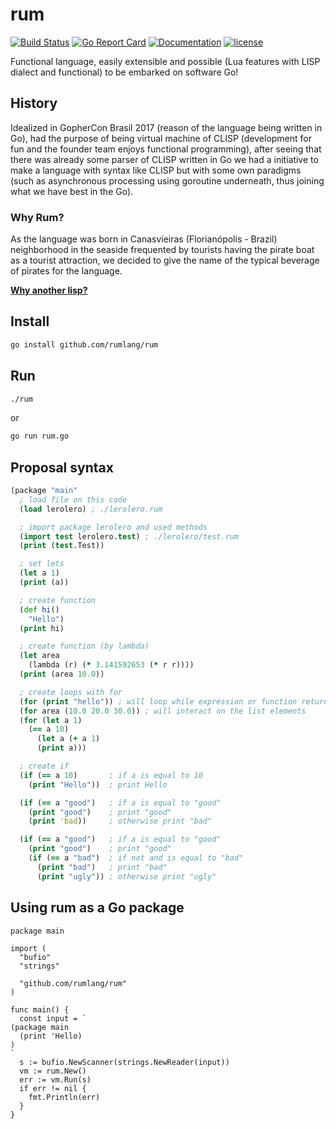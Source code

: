 # rum

[![Build Status](https://travis-ci.org/rumlang/rum.svg?branch=master)](https://travis-ci.org/rumlang/rum)
[![Go Report Card](https://goreportcard.com/badge/github.com/rumlang/rum)](https://goreportcard.com/report/github.com/rumlang/rum)
[![Documentation](https://godoc.org/github.com/rumlang/rum?status.svg)](http://godoc.org/github.com/rumlang/rum)
[![license](https://img.shields.io/github/license/mashape/apistatus.svg)](https://github.com/rumlang/rum/LICENSE)

Functional language, easily extensible and possible (Lua features with LISP dialect and functional) to be embarked on software Go!

## History

Idealized in GopherCon Brasil 2017 (reason of the language being written in Go), had the purpose of being virtual machine of CLISP (development for fun and the founder team enjoys functional programming), after seeing that there was already some parser of CLISP written in Go we had a initiative to make a language with syntax like CLISP but with some own paradigms (such as asynchronous processing using goroutine underneath, thus joining what we have best in the Go).

### Why Rum?

As the language was born in Canasvieiras (Florianópolis - Brazil) neighborhood in the seaside frequented by tourists having the pirate boat as a tourist attraction, we decided to give the name of the typical beverage of pirates for the language.

**[Why another lisp?](https://github.com/rumlang/rum/issues/104)**

## Install

```sh
go install github.com/rumlang/rum
```

## Run

```sh
./rum
```

or

```sh
go run rum.go
```

## Proposal syntax

```clojure
(package "main"
  ; load file on this code
  (load lerolero) ; ./lerolero.rum

  ; import package lerolero and used methods
  (import test lerolero.test) ; ./lerolero/test.rum
  (print (test.Test))

  ; set lets
  (let a 1)
  (print (a))

  ; create function
  (def hi()
    "Hello")
  (print hi)

  ; create function (by lambda)
  (let area
    (lambda (r) (* 3.141592653 (* r r))))
  (print (area 10.0))

  ; create loops with for
  (for (print "hello")) ; will loop while expression or function return false
  (for area (10.0 20.0 30.0)) ; will interact on the list elements
  (for (let a 1)
    (== a 10)
      (let a (+ a 1)
      (print a)))

  ; create if
  (if (== a 10)       ; if a is equal to 10
    (print "Hello"))  ; print Hello

  (if (== a "good")   ; if a is equal to "good"
    (print "good")    ; print "good"
    (print 'bad))     ; otherwise print "bad"

  (if (== a "good")   ; if a is equal to "good"
    (print "good")    ; print "good"
    (if (== a "bad")  ; if not and is equal to "bad"
      (print "bad")   ; print "bad"
      (print "ugly")) ; otherwise print "ugly"

```

## Using rum as a Go package

```golang
package main

import (
  "bufio"
  "strings"

  "github.com/rumlang/rum"
)

func main() {
  const input = `
(package main
  (print 'Hello)
)
`
  s := bufio.NewScanner(strings.NewReader(input))
  vm := rum.New()
  err := vm.Run(s)
  if err != nil {
    fmt.Println(err)
  }
}
```
